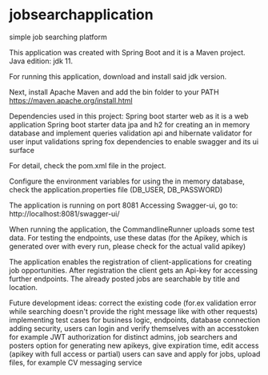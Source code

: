 # jobsearchapplication
simple job searching platform

This application was created with Spring Boot and it is a Maven project.
Java edition: jdk 11.

For running this application, download and install said jdk version.

Next, install Apache Maven and add the bin folder to your PATH
https://maven.apache.org/install.html

Dependencies used in this project:
  Spring boot starter web as it is a web application
  Spring boot starter data jpa and h2 for creating an in memory database and implement queries
  validation api and hibernate validator for user input validations
  spring fox dependencies to enable swagger and its ui surface 
  
For detail, check the pom.xml file in the project.

Configure the environment variables for using the in memory database, check the application.properties file (DB_USER, DB_PASSWORD)

The application is running on port 8081
Accessing Swagger-ui, go to: http://localhost:8081/swagger-ui/

When running the application, the CommandlineRunner uploads some test data. For testing the endpoints, use these datas (for the Apikey, which is generated over with every run, 
please check for the actual valid apikey)

The application enables the registration of client-applications for creating job opportunities. After registration the client gets an Api-key for accessing further endpoints.
The already posted jobs are searchable by title and location.

Future development ideas:
  correct the existing code (for.ex validation error while searching doesn't provide the right message like with other requests)
  implementing test cases for business logic, endpoints, database connection
  adding security, users can login and verify themselves with an accesstoken for example JWT
  authorization for distinct admins, job searchers and posters
  option for generating new apikeys, give expiration time, edit access (apikey with full access or partial)
  users can save and apply for jobs, upload files, for example CV
  messaging service


